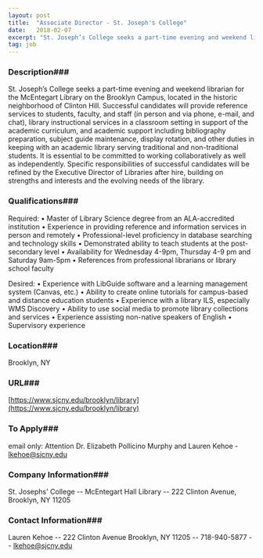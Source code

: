 ```yaml
---
layout: post
title:  "Associate Director - St. Joseph's College"
date:   2018-02-07
excerpt: "St. Joseph’s College seeks a part-time evening and weekend librarian for the McEntegart Library on the Brooklyn Campus, located in the historic neighborhood of Clinton Hill. Successful candidates will provide reference services to students, faculty, and staff (in person and via phone, e-mail, and chat), library instructional services in a..."
tag: job
---
```


### Description###

St. Joseph’s College seeks a part-time evening and weekend librarian for the McEntegart Library on the Brooklyn Campus, located in the historic neighborhood of Clinton Hill. Successful candidates will provide reference services to students, faculty, and staff (in person and via phone, e-mail, and chat), library instructional services in a classroom setting in support of the academic curriculum, and academic support including bibliography preparation, subject guide maintenance, display rotation, and other duties in keeping with an academic library serving traditional and non-traditional students. It is essential to be committed to working collaboratively as well as independently. Specific responsibilities of successful candidates will be refined by the Executive Director of Libraries after hire, building on strengths and interests and the evolving needs of the library.




### Qualifications###

Required: 
•	Master of Library Science degree from an ALA-accredited institution
•	Experience in providing reference and information services in person and remotely
•	Professional-level proficiency in database searching and technology skills
•	Demonstrated ability to teach students at the post-secondary level
•	Availability for Wednesday 4-9pm, Thursday 4-9 pm and Saturday 9am-5pm
•	References from professional librarians or library school faculty

Desired:
•	Experience with LibGuide software and a learning management system (Canvas, etc.)
•	Ability to create online tutorials for campus-based and distance education students
•	Experience with a library ILS, especially WMS Discovery
•	Ability to use social media to promote library collections and services
•	Experience assisting non-native speakers of English
•	Supervisory experience




### Location###

Brooklyn, NY 


### URL###

[https://www.sjcny.edu/brooklyn/library](https://www.sjcny.edu/brooklyn/library)

### To Apply###

email only: Attention Dr. Elizabeth Pollicino Murphy and Lauren Kehoe  -  lkehoe@sjcny.edu


### Company Information###

St. Josephs' College -- McEntegart Hall Library -- 222 Clinton Avenue, Brooklyn, NY 11205


### Contact Information###

Lauren Kehoe -- 222 Clinton Avenue  Brooklyn, NY  11205 -- 718-940-5877  -- lkehoe@sjcny.edu

